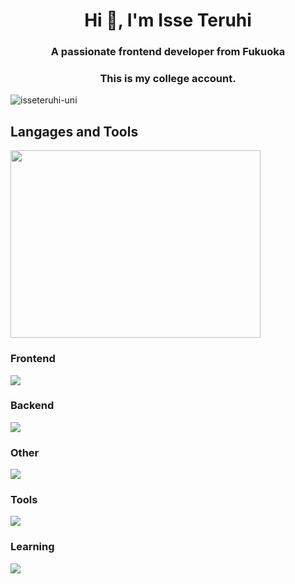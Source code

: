 <h1 align="center">Hi 👋, I'm Isse Teruhi</h1>
<h3 align="center">A passionate frontend developer from Fukuoka</h3>
<h3 align="center">This is my college account. </h3>

<p align="left"> <img src="https://komarev.com/ghpvc/?username=isseteruhi-uni&label=Profile%20views&color=0e75b6&style=flat" alt="isseteruhi-uni" /> </p>



<h2>Langages and Tools</h2>

<p align="left"><img src="https://wakatime.com/share/@12f105df-0732-4fc5-9f9e-39054b31a956/e1ea0271-1fd9-4529-8d8e-44aa69ed51c6.svg" width="400" height=300></p>

<h3>Frontend</h3>
<img src="https://skillicons.dev/icons?i=flutter,laravel,vue,ts"/>
<h3>Backend</h3>
<img src="https://skillicons.dev/icons?i=php,flask,dart,graphql,"/>
<h3>Other</h3>
<img src="https://skillicons.dev/icons?i=c,cpp,py,"/>
<h3>Tools</h3>
<img src="https://skillicons.dev/icons?i=githubactions,gcp,aws,heroku,firebase,supabase,figma"/>
<h3>Learning</h3>
<img src="https://skillicons.dev/icons?i=react,kotlin,go,kubernetes,terraform,"/>











